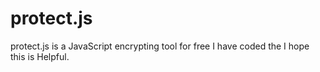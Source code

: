 # protect.js
protect.js is a JavaScript encrypting tool for free I have coded the I hope this is Helpful.
